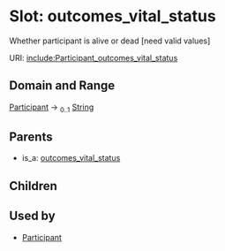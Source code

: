 
# Slot: outcomes_vital_status


Whether participant is alive or dead [need valid values]

URI: [include:Participant_outcomes_vital_status](https://w3id.org/include/Participant_outcomes_vital_status)


## Domain and Range

[Participant](Participant.md) &#8594;  <sub>0..1</sub> [String](types/String.md)

## Parents

 *  is_a: [outcomes_vital_status](outcomes_vital_status.md)

## Children


## Used by

 * [Participant](Participant.md)
